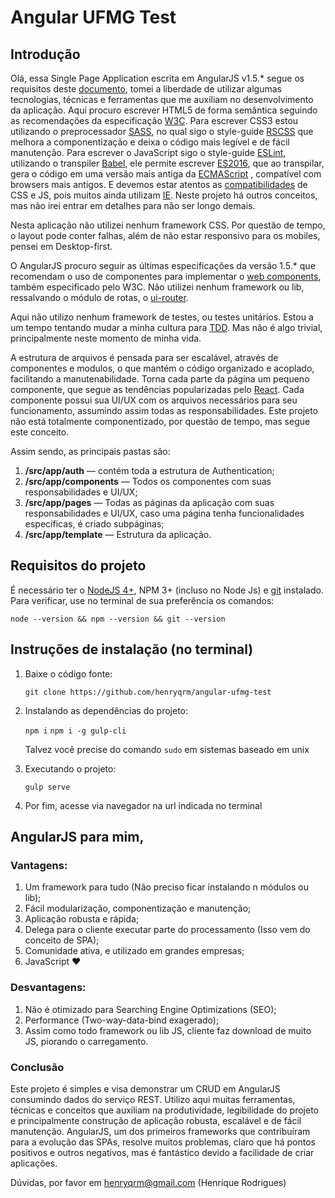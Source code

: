 # Angular UFMG Test

## Introdução

Olá, essa Single Page Application escrita em AngularJS v1.5.* segue os requisitos deste [documento](./../../../assets/teste.pdf), tomei a liberdade de utilizar algumas tecnologias, técnicas e ferramentas que me auxiliam no desenvolvimento da aplicação. Aqui procuro escrever HTML5 de forma semântica seguindo as recomendações da especificação [W3C](https://www.w3.org/). Para escrever CSS3 estou utilizando o preprocessador [SASS](http://sass-lang.com/), no qual sigo o style-guide [RSCSS](http://rscss.io/) que melhora a componentização e deixa o código mais legível e de fácil manutenção. Para escrever o JavaScript sigo o style-guide [ESLint](eslint.org), utilizando o transpiler [Babel](https://babeljs.io), ele permite escrever [ES2016](http://www.ecma-international.org/ecma-262/7.0/), que ao transpilar, gera o código em uma versão mais antiga da [ECMAScript](http://www.ecma-international.org/publications/standards/Ecma-262.htm) , compatível com browsers mais antigos. E devemos estar atentos as [compatibilidades](caniuse.com) de CSS e JS, pois muitos ainda utilizam [IE](http://www.techtudo.com.br/listas/noticia/2016/01/os-navegadores-de-internet-mais-usados-no-brasil-e-no-mundo.html). Neste projeto há outros conceitos, mas não irei entrar em detalhes para não ser longo demais.

Nesta aplicação não utilizei nenhum framework CSS. Por questão de tempo, o layout pode conter falhas, além de não estar responsivo para os mobiles, pensei em Desktop-first.

O AngularJS procuro seguir as últimas especificações da versão 1.5.* que recomendam o uso de componentes para implementar o [web components](https://www.w3.org/wiki/WebComponents/), também especificado pelo W3C. Não utilizei nenhum framework ou lib, ressalvando o módulo de rotas, o [ui-router](https://github.com/angular-ui/ui-router).

Aqui não utilizo nenhum framework de testes, ou testes unitários. Estou a um tempo tentando mudar a minha cultura para [TDD](http://tableless.com.br/tdd-por-que-usar/). Mas não é algo trivial, principalmente neste momento de minha vida.

A estrutura de arquivos é pensada para ser escalável, através de componentes e modulos, o que mantém o código organizado e acoplado, facilitando a manutenabilidade. Torna cada parte da página um pequeno componente, que segue as tendências popularizadas pelo [React](https://facebook.github.io/react/). Cada componente possui sua UI/UX com os arquivos necessários para seu funcionamento, assumindo assim todas as responsabilidades. Este projeto não está totalmente componentizado, por questão de tempo, mas segue este conceito.

Assim sendo, as principais pastas são:

1.  **/src/app/auth** — contém toda a estrutura de Authentication;
2.  **/src/app/components** — Todos os componentes com suas responsabilidades e UI/UX;
3.  **/src/app/pages** — Todas as páginas da aplicação com suas responsabilidades e UI/UX, caso uma página tenha funcionalidades específicas, é criado subpáginas;
4.  **/src/app/template** — Estrutura da aplicação.


## Requisitos do projeto

É necessário ter o [NodeJS 4+](https://nodejs.org/en/), NPM 3+ (incluso no Node Js) e [git](https://git-scm.com/) instalado. Para verificar, use no terminal de sua preferência os comandos:

`node --version && npm --version && git --version`

## Instruções de instalação (no terminal)

1.  Baixe o código fonte:

    `git clone https://github.com/henryqrm/angular-ufmg-test`

2.  Instalando as dependências do projeto:

    `npm i`
    `npm i -g gulp-cli`

    Talvez você precise do comando `sudo` em sistemas baseado em unix

3.  Executando o projeto:

    `gulp serve`

4.  Por fim, acesse via navegador na url indicada no terminal

## AngularJS para mim,

### Vantagens:

1.  Um framework para tudo (Não preciso ficar instalando n módulos ou lib);
2.  Fácil modularização, componentização e manutenção;
3.  Aplicação robusta e rápida;
4.  Delega para o cliente executar parte do processamento (Isso vem do conceito de SPA);
5.  Comunidade ativa, e utilizado em grandes empresas;
6.  JavaScript ♥

### Desvantagens:

1.  Não é otimizado para Searching Engine Optimizations (SEO);
2.  Performance (Two-way-data-bind exagerado);
3.  Assim como todo framework ou lib JS, cliente faz download de muito JS, piorando o carregamento.

### Conclusão

Este projeto é simples e visa demonstrar um CRUD em AngularJS consumindo dados do serviço REST. Utilizo aqui muitas ferramentas, técnicas e conceitos que auxiliam na produtividade, legibilidade do projeto e principalmente construção de aplicação robusta, escalável e de fácil manutenção. AngularJS, um dos primeiros frameworks que contribuíram para a evolução das SPAs, resolve muitos problemas, claro que há pontos positivos e outros negativos, mas é fantástico devido a facilidade de criar aplicações.

Dúvidas, por favor em [henryqrm@gmail.com](mailto:henryqrm@gmail.com) (Henrique Rodrigues)